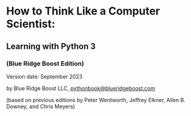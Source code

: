 
# How to Think Like a Computer Scientist: 
## Learning with Python 3 
### (Blue Ridge Boost Edition)

Version date: September 2023

by Blue Ridge Boost LLC, pythonbook@blueridgeboost.com

(based on previous editions by Peter Wentworth, Jeffrey Elkner, Allen B. Downey, and Chris Meyers)